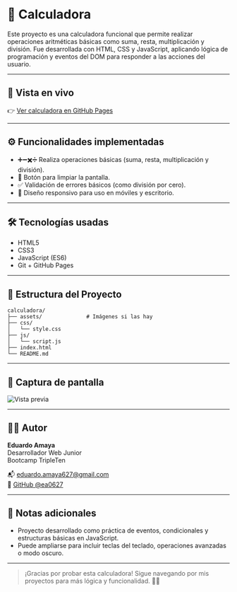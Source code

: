 # 🧮 Calculadora

Este proyecto es una calculadora funcional que permite realizar operaciones aritméticas básicas como suma, resta, multiplicación y división. Fue desarrollada con HTML, CSS y JavaScript, aplicando lógica de programación y eventos del DOM para responder a las acciones del usuario.

---

## 🔗 Vista en vivo

👉 [Ver calculadora en GitHub Pages](https://ea0627.github.io/calculadora)

---

## ⚙️ Funcionalidades implementadas

- ➕➖✖️➗ Realiza operaciones básicas (suma, resta, multiplicación y división).
- 🧼 Botón para limpiar la pantalla.
- ✅ Validación de errores básicos (como división por cero).
- 📱 Diseño responsivo para uso en móviles y escritorio.

---

## 🛠️ Tecnologías usadas

- HTML5
- CSS3
- JavaScript (ES6)
- Git + GitHub Pages

---

## 📁 Estructura del Proyecto

```
calculadora/
├── assets/              # Imágenes si las hay
├── css/
│   └── style.css
├── js/
│   └── script.js
├── index.html
└── README.md
```

---

## 📸 Captura de pantalla

![Vista previa](./assets/screenshot.png)

---

## 👨‍💻 Autor

**Eduardo Amaya**  
Desarrollador Web Junior  
Bootcamp TripleTen  

📬 eduardo.amaya627@gmail.com  
🔗 [GitHub @ea0627](https://github.com/ea0627)

---

## 📌 Notas adicionales

- Proyecto desarrollado como práctica de eventos, condicionales y estructuras básicas en JavaScript.
- Puede ampliarse para incluir teclas del teclado, operaciones avanzadas o modo oscuro.

---

> ¡Gracias por probar esta calculadora! Sigue navegando por mis proyectos para más lógica y funcionalidad. 🧠🔢
